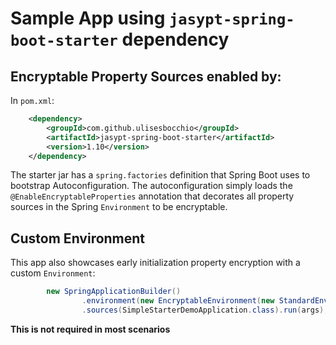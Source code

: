 # Sample App using `jasypt-spring-boot-starter` dependency

## Encryptable Property Sources enabled by:

In `pom.xml`:

```xml
    <dependency>
        <groupId>com.github.ulisesbocchio</groupId>
        <artifactId>jasypt-spring-boot-starter</artifactId>
        <version>1.10</version>
    </dependency>

```
The starter jar has a `spring.factories` definition that Spring Boot uses to bootstrap Autoconfiguration. The autoconfiguration
 simply loads the `@EnableEncryptableProperties` annotation that decorates all property sources in the Spring `Environment` to be
 encryptable.
 
 ## Custom Environment
 
 This app also showcases early initialization property encryption with a custom `Environment`:
 
 ```java
         new SpringApplicationBuilder()
                 .environment(new EncryptableEnvironment(new StandardEnvironment()))
                 .sources(SimpleStarterDemoApplication.class).run(args);
 ```
 
 **This is not required in most scenarios**